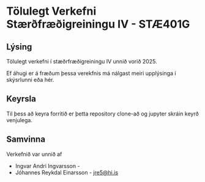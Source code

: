 # Tölulegt Verkefni Stærðfræðigreiningu IV - STÆ401G

## Lýsing

Tölulegt verkefni í stæðrfræðigreiningu IV unnið vorið 2025.

Ef áhugi er á fræðum þessa verekfnis má nálgast meiri upplýsinga í skýsrlunni eða <a src='https://edbook.hi.is/stae401g/index.html'>hér</a>.

## Keyrsla

Til þess að keyra forritið er þetta repository clone-að og jupyter skráin keyrð venjulega.

## Samvinna

Verkefnið var unnið af

- Ingvar Andri Ingvarsson - 
- Jóhannes Reykdal Einarsson - jre5@hi.is
